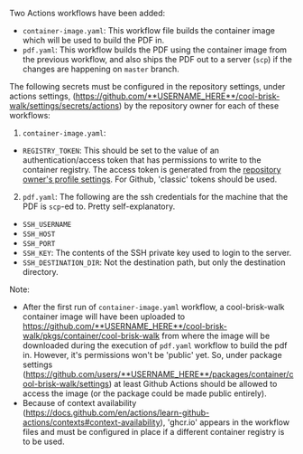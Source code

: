 Two Actions workflows have been added:

- `container-image.yaml`: This workflow file builds the container image which will be used to build the PDF in.
- `pdf.yaml`: This workflow builds the PDF using the container image from the previous workflow, and also ships the PDF out to a server (`scp`) if the changes are happening on `master` branch.

The following secrets must be configured in the repository settings, under actions settings, (https://github.com/**USERNAME_HERE**/cool-brisk-walk/settings/secrets/actions) by the repository owner for each of these workflows:
1. `container-image.yaml`:
- `REGISTRY_TOKEN`: This should be set to the value of an authentication/access token that has permissions to write to the container registry. The access token is generated from the [repository owner's profile settings](https://github.com/settings/tokens). For Github, 'classic' tokens should be used.

2. `pdf.yaml`:
The following are the ssh credentials for the machine that the PDF is `scp`-ed to. Pretty self-explanatory.
- `SSH_USERNAME`
- `SSH_HOST`
- `SSH_PORT`
- `SSH_KEY`: The contents of the SSH private key used to login to the server.
- `SSH_DESTINATION_DIR`: Not the destination path, but only the destination directory.

Note:
- After the first run of `container-image.yaml` workflow, a cool-brisk-walk container image will have been uploaded to
https://github.com/**USERNAME_HERE**/cool-brisk-walk/pkgs/container/cool-brisk-walk from where the image will be downloaded
during the execution of `pdf.yaml` workflow to build the pdf in. However, it's permissions won't be 'public' yet. So, under
package settings (https://github.com/users/**USERNAME_HERE**/packages/container/cool-brisk-walk/settings) at least Github
Actions should be allowed to access the image (or the package could be made public entirely).
- Because of context availability (https://docs.github.com/en/actions/learn-github-actions/contexts#context-availability),
'ghcr.io' appears in the workflow files and must be configured in place if a different container registry is to be used.